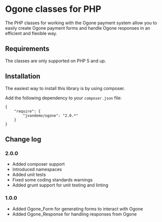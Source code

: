 # Ogone classes for PHP

The PHP classes for working with the Ogone payment system allow you to
easily create Ogone payment forms and handle Ogone responses in an
efficient and flexible way.

## Requirements

The classes are only supported on PHP 5 and up.

## Installation

The easiest way to install this library is by using composer.

Add the following dependency to your `composer.json` file:

    {
        "require": {
            "jvandemo/ogone": "2.0.*"
        }
    }

## Change log

### 2.0.0

- Added composer support
- Introduced namespaces
- Added unit tests
- Fixed some coding standards warnings
- Added grunt support for unit testing and linting

### 1.0.0

- Added Ogone_Form for generating forms to interact with Ogone
- Added Ogone_Response for handling responses from Ogone